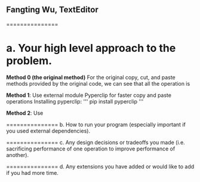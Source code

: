 ## Fangting Wu, TextEditor
===============
# a. Your high level approach to the problem.
**Method 0 (the original method)**
For the original copy, cut, and paste methods provided by the original code, we can see that all the operation is 

**Method 1**: Use external module Pyperclip for faster copy and paste operations
Installing pyperclip:
'''
pip install pyperclip
'''


**Method 2**: Use 

===============
b. How to run your program (especially important if you used external
dependencies).

===============
c. Any design decisions or tradeoffs you made (i.e. sacrificing performance of one operation to improve performance of another).


===============
d. Any extensions you have added or would like to add if you had more time.